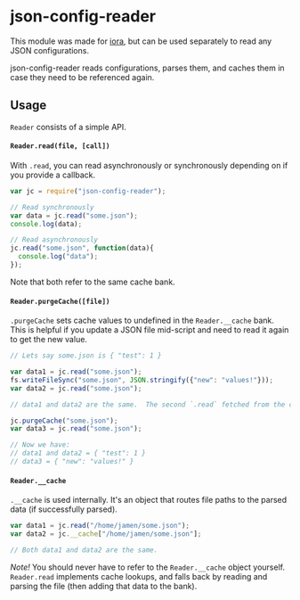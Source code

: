 # json-config-reader
This module was made for [iora](https://github.com/iora/iora), but can be used separately to read any JSON configurations.

json-config-reader reads configurations, parses them, and caches them in case they need to be referenced again.

## Usage

`Reader` consists of a simple API.

#### `Reader.read(file, [call])`
With `.read`, you can read asynchronously or synchronously depending on if you provide a callback.
```javascript
var jc = require("json-config-reader");

// Read synchronously
var data = jc.read("some.json");
console.log(data);

// Read asynchronously
jc.read("some.json", function(data){
  console.log("data");
});
```

Note that both refer to the same cache bank.

#### `Reader.purgeCache([file])`
`.purgeCache` sets cache values to undefined in the `Reader.__cache` bank.  This is helpful if you update a JSON file mid-script and need to read it again to get the new value.

```javascript
// Lets say some.json is { "test": 1 }

var data1 = jc.read("some.json");
fs.writeFileSync("some.json", JSON.stringify({"new": "values!"}));
var data2 = jc.read("some.json");

// data1 and data2 are the same.  The second `.read` fetched from the cache.

jc.purgeCache("some.json");
var data3 = jc.read("some.json");

// Now we have:
// data1 and data2 = { "test": 1 }
// data3 = { "new": "values!" }

```

#### `Reader.__cache`

`.__cache` is used internally.  It's an object that routes file paths to the parsed data (if successfully parsed).

```javascript
var data1 = jc.read("/home/jamen/some.json");
var data2 = jc.__cache["/home/jamen/some.json"];

// Both data1 and data2 are the same.
```

*Note!* You should never have to refer to the `Reader.__cache` object yourself.  `Reader.read` implements cache lookups, and falls back by reading and parsing the file (then adding that data to the bank).
